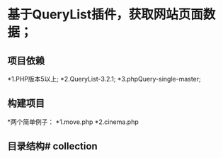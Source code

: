 # 基于QueryList插件，获取网站页面数据；


## 项目依赖

*1.PHP版本5以上;
*2.QueryList-3.2.1;
*3.phpQuery-single-master;


## 构建项目

*两个简单例子：
*1.move.php
*2.cinema.php

## 目录结构# collection

